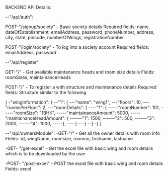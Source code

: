 BACKEND API Details:

--"/api/auth":

POST-"/signup/society" - Basic society details
Required fields: name, dateOfEstablishment, emailAddress, password, phoneNumber, address, city, state, pincode, numberOfWings, registrationNumber

POST-"/login/society" - To log into a society account
Required fields: emailAddress, password

--"/api/register"

GET-"/" - Get available maintanance heads and room size details
Fields: roomSizes, maintainanceHeads

POST-"/" - To register a with structure and maintenance details
Required fields: Structure similar to the following

{
-"wingInformation": {
--"1": {
---"name": "wing1",
---"floors": 10,
---"roomsPerFloor": 2,
---"roomDetails": {
----"1": {
-----"roomNumber": 101,
-----"roomSize": "1BHK",
-----"maintainanceAmount": 5000,
-----"maintainanceHeadAmount": {
------"1": 1500,
------"2": 500,
------"3": 2000,
------"4": 1000,
-----},
----}
---}
--}
-}
}

--"/api/ownersModule":
-GET-"/" - Get all the owner details with room info
FIelds- id, wingName, roomsize, roomno, firstname, lastname

-GET- "/get-excel" - Get the excel file with basic wing and room details which is to be downloaded by the user

-POST- "/post-excel" - POST the excel file with basic wing and room details
Fields: excel
